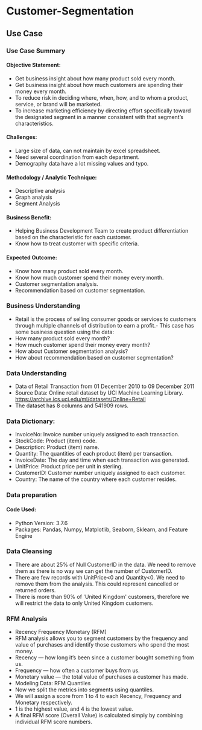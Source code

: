# Customer-Segmentation
## Use Case
### Use Case Summary

#### Objective Statement:
* Get business insight about how many product sold every month.
* Get business insight about how much customers are spending their money every month.
* To reduce risk in deciding where, when, how, and to whom a product, service, or brand will be marketed.
* To increase marketing efficiency by directing effort specifically toward the designated segment in a manner consistent with that segment’s characteristics.

#### Challenges:

* Large size of data, can not maintain by excel spreadsheet.
* Need several coordination from each department.
* Demography data have a lot missing values and typo.

#### Methodology / Analytic Technique:

* Descriptive analysis
* Graph analysis
* Segment Analysis

#### Business Benefit:

* Helping Business Development Team to create product differentiation based on the characteristic for each customer.
* Know how to treat customer with specific criteria.

#### Expected Outcome:

* Know how many product sold every month.
* Know how much customer spend their money every month.
* Customer segmentation analysis.
* Recommendation based on customer segmentation.

### Business Understanding

* Retail is the process of selling consumer goods or services to customers through multiple channels of distribution to earn a profit.- This case has some business question using the data:
* How many product sold every month?
* How much customer spend their money every month?
* How about Customer segmentation analysis?
* How about recommendation based on customer segmentation?

### Data Understanding

* Data of Retail Transaction from 01 December 2010 to 09 December 2011
* Source Data: Online retail dataset by UCI Machine Learning Library. https://archive.ics.uci.edu/ml/datasets/Online+Retail
* The dataset has 8 columns and 541909 rows.

### Data Dictionary:

* InvoiceNo: Invoice number uniquely assigned to each transaction.
* StockCode: Product (item) code.
* Description: Product (item) name.
* Quantity: The quantities of each product (item) per transaction.
* InvoiceDate: The day and time when each transaction was generated.
* UnitPrice: Product price per unit in sterling.
* CustomerID: Customer number uniquely assigned to each customer.
* Country: The name of the country where each customer resides.

### Data preparation

#### Code Used:
* Python Version: 3.7.6
* Packages: Pandas, Numpy, Matplotlib, Seaborn, Sklearn, and Feature Engine

### Data Cleansing

* There are about 25% of Null CustomerID in the data. We need to remove them as there is no way we can get the number of CustomerID.
* There are few records with UnitPrice<0 and Quantity<0. We need to remove them from the analysis. This could represent cancelled or returned orders.
* There is more than 90% of 'United Kingdom' customers, therefore we will restrict the data to only United Kingdom customers.

### RFM Analysis

* Recency Frequency Monetary (RFM)
* RFM analysis allows you to segment customers by the frequency and value of purchases and identify those customers who spend the most money.
* Recency — how long it’s been since a customer bought something from us.
* Frequency — how often a customer buys from us.
* Monetary value — the total value of purchases a customer has made.
* Modeling Data: RFM Quantiles
* Now we split the metrics into segments using quantiles.
* We will assign a score from 1 to 4 to each Recency, Frequency and Monetary respectively.
* 1 is the highest value, and 4 is the lowest value.
* A final RFM score (Overall Value) is calculated simply by combining individual RFM score numbers.
